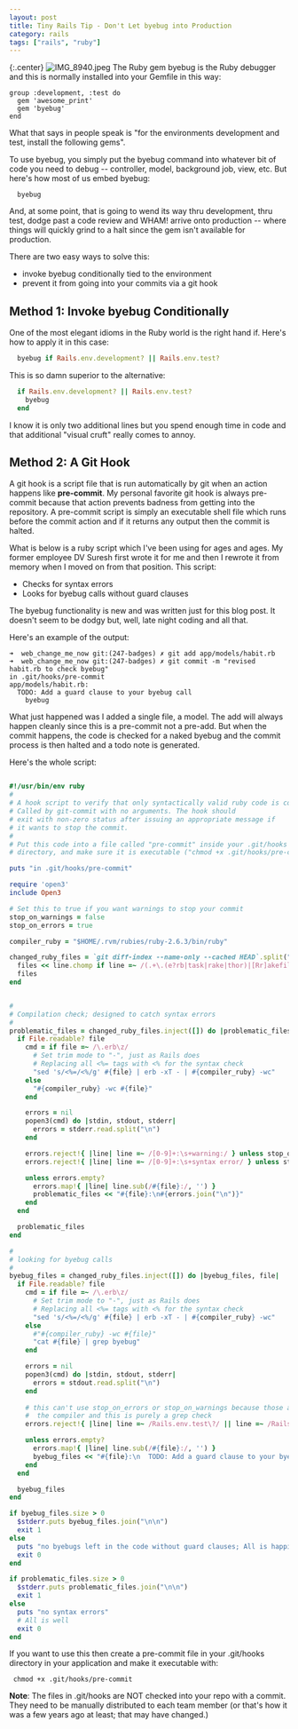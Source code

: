 ```yaml
---
layout: post
title: Tiny Rails Tip - Don't Let byebug into Production
category: rails
tags: ["rails", "ruby"]
---
```

{:.center}
![IMG_8940.jpeg](/blog/assets/IMG_8940.jpeg)
The Ruby gem byebug is the Ruby debugger and this is normally installed into your Gemfile in this way:

    group :development, :test do
      gem 'awesome_print'
      gem 'byebug'
    end
    
What that says in people speak is "for the environments development and test, install the following gems".

To use byebug, you simply put the byebug command into whatever bit of code you need to debug -- controller, model, background job, view, etc.  But here's how most of us embed byebug:

```
  byebug
```

And, at some point, that is going to wend its way thru development, thru test, dodge past a code review and WHAM! arrive onto production -- where things will quickly grind to a halt since the gem isn't available for production.

There are two easy ways to solve this:

* invoke byebug conditionally tied to the environment
* prevent it from going into your commits via a git hook

## Method 1: Invoke byebug Conditionally

One of the most elegant idioms in the Ruby world is the right hand if.  Here's how to apply it in this case:

```ruby
  byebug if Rails.env.development? || Rails.env.test?
```

This is so damn superior to the alternative:

```ruby
  if Rails.env.development? || Rails.env.test?
    byebug
  end
```

I know it is only two additional lines but you spend enough time in code and that additional "visual cruft" really comes to annoy.

## Method 2: A Git Hook

A git hook is a script file that is run automatically by git when an action happens like **pre-commit**.  My personal favorite git hook is always pre-commit because that action prevents badness from getting into the repository.  A pre-commit script is simply an executable shell file which runs before the commit action and if it returns any output then the commit is halted.  

What is below is a ruby script which I've been using for ages and ages.  My former employee DV Suresh first wrote it for me and then I rewrote it from memory when I moved on from that position.  This script:

* Checks for syntax errors
* Looks for byebug calls without guard clauses

The byebug functionality is new and was written just for this blog post.  It doesn't seem to be dodgy but, well, late night coding and all that.

Here's an example of the output:

    ➜  web_change_me_now git:(247-badges) ✗ git add app/models/habit.rb
    ➜  web_change_me_now git:(247-badges) ✗ git commit -m "revised habit.rb to check byebug"
    in .git/hooks/pre-commit
    app/models/habit.rb:
      TODO: Add a guard clause to your byebug call
        byebug
        
What just happened was I added a single file, a model.  The add will always happen cleanly since this is a pre-commit not a pre-add.  But when the commit happens, the code is checked for a naked byebug and the commit process is then halted and a todo note is generated.

Here's the whole script:

```ruby

#!/usr/bin/env ruby
#
# A hook script to verify that only syntactically valid ruby code is commited.
# Called by git-commit with no arguments. The hook should
# exit with non-zero status after issuing an appropriate message if
# it wants to stop the commit.
#
# Put this code into a file called "pre-commit" inside your .git/hooks
# directory, and make sure it is executable ("chmod +x .git/hooks/pre-commit")

puts "in .git/hooks/pre-commit"

require 'open3'
include Open3

# Set this to true if you want warnings to stop your commit
stop_on_warnings = false
stop_on_errors = true

compiler_ruby = "$HOME/.rvm/rubies/ruby-2.6.3/bin/ruby"

changed_ruby_files = `git diff-index --name-only --cached HEAD`.split("\n").inject([]) do |files, line|
  files << line.chomp if line =~ /(.+\.(e?rb|task|rake|thor)|[Rr]akefile|[Tt]horfile)/
  files
end


#
# Compilation check; designed to catch syntax errors
#
problematic_files = changed_ruby_files.inject([]) do |problematic_files, file|
  if File.readable? file
    cmd = if file =~ /\.erb\z/
      # Set trim mode to "-", just as Rails does
      # Replacing all <%= tags with <% for the syntax check
      "sed 's/<%=/<%/g' #{file} | erb -xT - | #{compiler_ruby} -wc"
    else
      "#{compiler_ruby} -wc #{file}"
    end

    errors = nil
    popen3(cmd) do |stdin, stdout, stderr|
      errors = stderr.read.split("\n")
    end

    errors.reject!{ |line| line =~ /[0-9]+:\s+warning:/ } unless stop_on_warnings
    errors.reject!{ |line| line =~ /[0-9]+:\s+syntax error/ } unless stop_on_errors

    unless errors.empty?
      errors.map!{ |line| line.sub(/#{file}:/, '') }
      problematic_files << "#{file}:\n#{errors.join("\n")}"
    end
  end

  problematic_files
end

#
# looking for byebug calls
#
byebug_files = changed_ruby_files.inject([]) do |byebug_files, file|
  if File.readable? file
    cmd = if file =~ /\.erb\z/
      # Set trim mode to "-", just as Rails does
      # Replacing all <%= tags with <% for the syntax check
      "sed 's/<%=/<%/g' #{file} | erb -xT - | #{compiler_ruby} -wc"
    else
      #"#{compiler_ruby} -wc #{file}"
      "cat #{file} | grep byebug" 
    end

    errors = nil
    popen3(cmd) do |stdin, stdout, stderr|
      errors = stdout.read.split("\n")
    end
    
    # this can't use stop_on_errors or stop_on_warnings because those are tied to 
    #  the compiler and this is purely a grep check
    errors.reject!{ |line| line =~ /Rails.env.test\?/ || line =~ /Rails.env.development?/ || line =~ /#byebug/}

    unless errors.empty?
      errors.map!{ |line| line.sub(/#{file}:/, '') }
      byebug_files << "#{file}:\n  TODO: Add a guard clause to your byebug call\n#{errors.join("\n ")}"
    end
  end

  byebug_files
end

if byebug_files.size > 0
  $stderr.puts byebug_files.join("\n\n")
  exit 1
else
  puts "no byebugs left in the code without guard clauses; All is happiness and light"
  exit 0
end

if problematic_files.size > 0 
  $stderr.puts problematic_files.join("\n\n")
  exit 1
else
  puts "no syntax errors"
  # All is well
  exit 0
end
```

 If you want to use this then create a pre-commit file in your .git/hooks directory in your application and make it executable with:
 
     chmod +x .git/hooks/pre-commit
     
**Note**: The files in .git/hooks are NOT checked into your repo with a commit.  They need to be manually distributed to each team member (or that's how it was a few years ago at least; that may have changed.)
